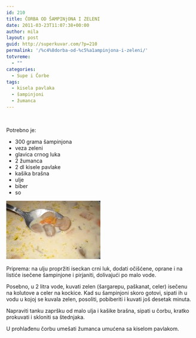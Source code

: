 ```yaml
---
id: 210
title: ČORBA OD ŠAMPINjONA I ZELENI
date: 2011-03-23T11:07:38+00:00
author: mila
layout: post
guid: http://superkuvar.com/?p=210
permalink: '/%c4%8dorba-od-%c5%a1ampinjona-i-zeleni/'
totvreme:
  - ""
categories:
  - Supe i Čorbe
tags:
  - kisela pavlaka
  - šampinjoni
  - žumanca
---
```

&nbsp;

Potrebno je:

  * 300 grama šampinjona
  * veza zeleni
  * glavica crnog luka
  * 2 žumanca
  * 2 dl kisele pavlake
  * kašika brašna
  * ulje
  * biber
  * so

<img class="alignnone size-full wp-image-779" title="corbaodsampinjonaizeleni" src="/wp-content/uploads/2011/03/corbaodsampinjonaizeleni3-e1306823623721.jpg" alt="" width="252" height="156" /> 

Priprema: na ulju propržiti iseckan crni luk, dodati očišćene, oprane i na listiće isečene šampinjone i pirjaniti, dolivajući po malo vode.

Posebno, u 2 litra vode, kuvati zelen (šargarepu, paškanat, celer) isečenu na kolutove a celer na kockice. Kad su šampinjoni skoro gotovi, sipati ih u vodu u kojoj se kuvala zelen, posoliti, pobiberiti i kuvati još desetak minuta.

Napraviti tanku zapršku od malo ulja i kašike brašna, sipati u čorbu, kratko prokuvati i skloniti sa štednjaka.

U prohlađenu čorbu umešati žumanca umućena sa kiselom pavlakom.